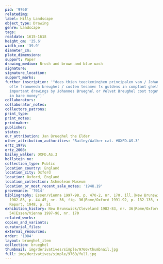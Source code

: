 ```yaml
---
pid: '9760'
relatedimg: 
label: Hilly Landscape
object_type: Drawing
genre: Landscape
tags: 
realdate: 1615-1618
height_cm: '25.6'
width_cm: '39.9'
diameter_cm: 
plate_dimensions: 
support: Paper
drawing_medium: Brush and brown and blue wash
signature: 
signature_location: 
support_marks: 
further_inscription: '"dees thien teeckeninghen principalen van / Johannes brueghel
  ofte franweedn breughel / costen tesamen fx guldens in comptant ghelt" ["these ten
  important drawings by Johannes Brueghel or Velvet Breughel cost together ten guilders
  in bare money"]'
collaborators: 
collaborator_notes: 
collectors_patrons: 
print_type: 
print_notes: 
printmaker: 
publisher: 
states: 
our_attribution: Jan Brueghel the Elder
other_attribution_authorities: 'Bailey/Walker cat. #OXFD.AS.3'
ertz_1979: 
ertz_2008: 
bailey_walker: OXFD.AS.3
hollstein_no: 
collection_type: Public
location_country: England
location_city: Oxford
location: Oxford, England
location_collection: Ashmolean Museum
location_or_most_recent_sale_notes: '1948.19'
provenance: '7014'
bibliography: Essen/Vienna 1997-98, p. 470-2, nr. 170, ill.|New Brunswick/Cleveland
  1982-83, p. 44-45, nr. 36, fig. 36|Rome/Oxford 1991-92, p. 132-133, nr. 54, ill.|Annual
  Report, 1948, p. 51
exhibition_history: New Brunswick/Cleveland 1982-83, nr. 36|Rome/Oxford 1991-92, nr.
  54|Essen/Vienna 1997-98, nr. 170
related_works: 
copies_and_variants: 
curatorial_files: 
external_resources: 
order: '1084'
layout: brueghel_item
collection: brueghel
thumbnail: img/derivatives/simple/9760/thumbnail.jpg
full: img/derivatives/simple/9760/full.jpg
---
```

